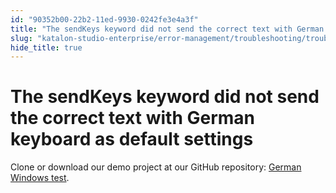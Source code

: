 ```yaml
---
id: "90352b00-22b2-11ed-9930-0242fe3e4a3f"
title: "The sendKeys keyword did not send the correct text with German keyboard as default settings"
slug: "katalon-studio-enterprise/error-management/troubleshooting/troubleshoot-windows-automated-testing/the-sendkeys-keyword-did-not-send-the-correct-text-with-german-keyboard-as-default-settings"
hide_title: true
---
```


# <a id="troubleshooting-5984" class="anchor_top_offset"/><a id="ariaid-title1" class="anchor_top_offset"/>The sendKeys keyword did not send the correct text with German keyboard as  default settings

<div xmlns="http://www.w3.org/1999/xhtml" className="bodydiv troubleSolution"><section className="section remedy"><div className="li step p"><span className="ph cmd">Clone or download our demo project at our GitHub repository: <a className="xref j-external-link" href="https://github.com/duyluonganh/kat-german-windows-test" target="_blank">German
          Windows test</a>. </span></div></section></div>
